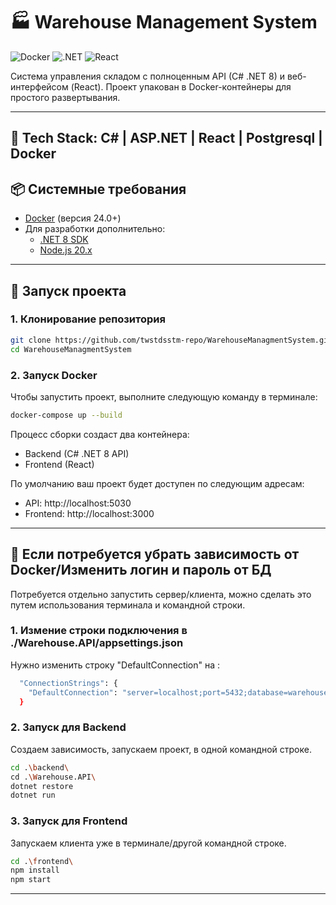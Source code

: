 # 🏭 Warehouse Management System

![Docker](https://img.shields.io/badge/Docker-2CA5E0?style=flat&logo=docker&logoColor=white)
![.NET](https://img.shields.io/badge/.NET-512BD4?style=flat&logo=dotnet&logoColor=white)
![React](https://img.shields.io/badge/React-20232A?style=flat&logo=react&logoColor=61DAFB)

Система управления складом с полноценным API (C# .NET 8) и веб-интерфейсом (React). Проект упакован в Docker-контейнеры для простого развертывания.

---

## 🔧 Tech Stack: C# | ASP.NET | React | Postgresql | Docker

## 📦 Системные требования

- [Docker](https://www.docker.com/products/docker-desktop) (версия 24.0+)
- Для разработки дополнительно:
  - [.NET 8 SDK](https://dotnet.microsoft.com/download)
  - [Node.js 20.x](https://nodejs.org/)

---

## 🚀 Запуск проекта

### 1. Клонирование репозитория
```bash
git clone https://github.com/twstdsstm-repo/WarehouseManagmentSystem.git
cd WarehouseManagmentSystem
```

### 2. Запуск Docker
Чтобы запустить проект, выполните следующую команду в терминале:
```bash
docker-compose up --build
```
Процесс сборки создаст два контейнера:

- Backend (C# .NET 8 API)
- Frontend (React)

По умолчанию ваш проект будет доступен по следующим адресам:

- API: http://localhost:5030
- Frontend: http://localhost:3000

---

## 🔧 Если потребуется убрать зависимость от Docker/Изменить логин и пароль от БД

Потребуется отдельно запустить сервер/клиента, можно сделать это путем использования терминала и командной строки.
### 1. Измение строки подключения в ./Warehouse.API/appsettings.json

Нужно изменить строку "DefaultConnection" на :
```bash
  "ConnectionStrings": {
    "DefaultConnection": "server=localhost;port=5432;database=warehouse_db;username=your_username;password=your_password"
  }
```

### 2. Запуск для Backend

Создаем зависимость, запускаем проект, в одной командной строке.

```bash
cd .\backend\
cd .\Warehouse.API\
dotnet restore
dotnet run
```

### 3. Запуск для Frontend

Запускаем клиента уже в терминале/другой командной строке.

```bash
cd .\frontend\
npm install
npm start
```

---